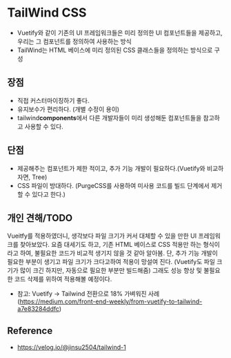 # TailWind CSS

- Vuetify와 같이 기존의 UI 프레임워크들은 미리 정의한 UI 컴포넌트들을 제공하고, 우리는 그 컴포넌트를 정의하여 사용하는 방식
- TailWind는 HTML 베이스에 미리 정의된 CSS 클래스들을 정의하는 방식으로 구성

## 장점
- 직접 커스터마이징하기 좋다. 
- 유지보수가 편리하다. (개별 수정이 용이)
- tailwind**components**에서 다른 개발자들이 미리 생성해둔 컴포넌트들을 참고하고 사용할 수 있다.

## 단점
- 제공해주는 컴포넌트가 제한 적이고, 추가 기능 개발이 필요하다.(Vuetify와 비교하자면, Tree)
- CSS 파일이 방대하다. (PurgeCSS를 사용하여 미사용 코드를 빌드 단계에서 제거할 수 있다고 한다.)

## 개인 견해/TODO
Vueitfy를 적용하였더니, 생각보다 파일 크기가 커서 대체할 수 있을 만한 UI 프레임워크를 찾아보았다.
요즘 대세기도 하고, 기존 HTML 베이스로 CSS 적용만 하는 형식이라고 하여, 불필요한 코드가 비교적 생기지 않을 것 같아 알아봄.
단, 추가 기능 개발이 필요한 부분이 생기고 파일 크기가 크다고하여 적용이 망설여 진다. (Vuetify도 파일 크기가 많이 크긴 하지만, 자동으로 필요한 부분만 빌드해줌)
그래도 성능 향상 및 불필요한 코드 삭제를 위하여 적용해볼 예정이다.
- 참고: Vuetify -> Tailwind 전환으로 18% 가벼워진 사례 (https://medium.com/front-end-weekly/from-vuetify-to-tailwind-a7e83284ddfc)

## Reference
- https://velog.io/@jinsu2504/tailwind-1
